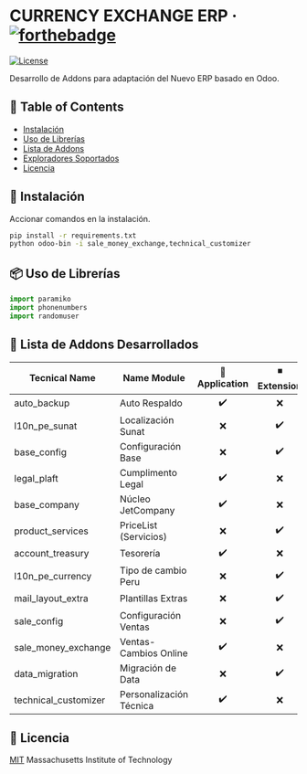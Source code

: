 # CURRENCY EXCHANGE ERP &middot; [![forthebadge](https://forthebadge.com/images/badges/made-with-python.svg)](https://forthebadge.com)

[![License](https://img.shields.io/badge/license-MIT-blue.svg)](/LICENSE)

Desarrollo de Addons para adaptación del Nuevo ERP basado en Odoo.

## 🚩 Table of Contents

- [Instalación](#-instalación)
- [Uso de Librerías](#-uso-de-librerías)
- [Lista de Addons](#-lista-de-addons-desarrollados)
- [Exploradores Soportados](#-exploradores-soportados)
- [Licencia](#-licencia)

## 🔧 Instalación

Accionar comandos en la instalación.

```bash
pip install -r requirements.txt
python odoo-bin -i sale_money_exchange,technical_customizer
```

## 📦 Uso de Librerías

```python
import paramiko
import phonenumbers
import randomuser
```

## 💬 Lista de Addons Desarrollados

| Tecnical Name        | Name Module             | 🔰 Application | ◾ Extension |
| -------------------- | ----------------------- | :------------: | :----------: |
| auto_backup          | Auto Respaldo           |       ✔️       |      ❌      |
| l10n_pe_sunat        | Localización Sunat      |       ❌       |      ✔️      |
| base_config          | Configuración Base      |       ❌       |      ✔️      |
| legal_plaft          | Cumplimento Legal       |       ✔️       |      ❌      |
| base_company         | Núcleo JetCompany       |       ✔️       |      ❌      |
| product_services     | PriceList (Servicios)   |       ❌       |      ✔️      |
| account_treasury     | Tesorería               |       ✔️       |      ❌      |
| l10n_pe_currency     | Tipo de cambio Peru     |       ❌       |      ✔️      |
| mail_layout_extra    | Plantillas Extras       |       ❌       |      ✔️      |
| sale_config          | Configuración Ventas    |       ❌       |      ✔️      |
| sale_money_exchange  | Ventas-Cambios Online   |       ✔️       |      ❌      |
| data_migration       | Migración de Data       |       ❌       |      ✔️      |
| technical_customizer | Personalización Técnica |       ✔️       |      ❌      |

## 📜 Licencia

[MIT](https://choosealicense.com/licenses/mit/) Massachusetts Institute of Technology
